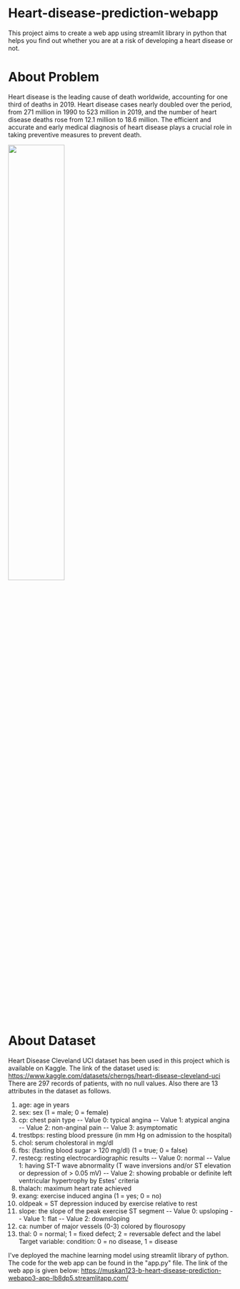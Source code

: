 # Heart-disease-prediction-webapp
This project aims to create a web app using streamlit library in python that helps you find out whether you are at a risk of developing a heart disease or not.

# About Problem
Heart disease is the leading cause of death worldwide, accounting for one third of deaths in 2019. Heart disease cases nearly doubled over the period, from 271 million in 1990 to 523 million in 2019, and the number of heart disease deaths rose from 12.1 million to 18.6 million. The efficient and accurate and early medical diagnosis of heart disease plays a crucial role in taking preventive measures to prevent death.

<img src="https://user-images.githubusercontent.com/73715927/180886155-645d8bc1-d396-4b7c-a7eb-b7507a9615f1.jpg" width="50%" height="50%">

# About Dataset
Heart Disease Cleveland UCI dataset has been used in this project which is available on Kaggle. The link of the dataset used is: https://www.kaggle.com/datasets/cherngs/heart-disease-cleveland-uci
There are 297 records of patients, with no null values. Also there are 13 attributes in the dataset as follows.
1.	age: age in years
2.	sex: sex (1 = male; 0 = female)
3.	cp: chest pain type -- Value 0: typical angina -- Value 1: atypical angina -- Value 2: non-anginal pain -- Value 3: asymptomatic
4.	trestbps: resting blood pressure (in mm Hg on admission to the hospital)
5.	chol: serum cholestoral in mg/dl
6.	fbs: (fasting blood sugar > 120 mg/dl) (1 = true; 0 = false)
7.	restecg: resting electrocardiographic results -- Value 0: normal -- Value 1: having ST-T wave abnormality (T wave inversions and/or ST elevation or depression of > 0.05 mV) -- Value 2: showing probable or definite left ventricular hypertrophy by Estes' criteria
8.	thalach: maximum heart rate achieved
9.	exang: exercise induced angina (1 = yes; 0 = no)
10.	oldpeak = ST depression induced by exercise relative to rest
11.	slope: the slope of the peak exercise ST segment -- Value 0: upsloping -- Value 1: flat -- Value 2: downsloping
12.	ca: number of major vessels (0-3) colored by flourosopy
13.	thal: 0 = normal; 1 = fixed defect; 2 = reversable defect and the label Target variable: condition: 0 = no disease, 1 = disease


I've deployed the machine learning model using streamlit library of python. The code for the web app can be found in the "app.py" file. The link of the web app is given below:
https://muskan123-b-heart-disease-prediction-webapp3-app-lb8dp5.streamlitapp.com/
